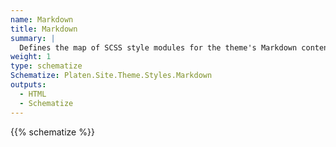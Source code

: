 ```yaml
---
name: Markdown
title: Markdown
summary: |
  Defines the map of SCSS style modules for the theme's Markdown content.
weight: 1
type: schematize
Schematize: Platen.Site.Theme.Styles.Markdown
outputs:
  - HTML
  - Schematize
---
```


{{% schematize %}}
